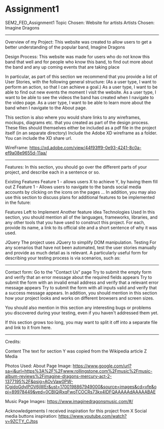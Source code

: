 # Assignment1
SEM2_FED_Assignment1
Topic Chosen: Website for artists
Artists Chosen: Imagine Dragons

---------------------------------------------------------------------------------------------------------------------------------------------------------------------------------------

Overview of my Project:
This website was created to allow users to get a better understanding of the popular band, Imagine Dragons

Design Process:
This website was made for users who do not know this band that well and for people who know this band, to find out more about the band and any up coming events that are taking place

In particular, as part of this section we recommend that you provide a list of User Stories, with the following general structure:
(As a user type, I want to perform an action, so that I can achieve a goal.)
As a user type, I want to be able to find out new events the moment I visit the website.
As a user type, I want to be able to see the videos the band has created when I navigate to the video page.
As a user type, I want to be able to learn more about the band when I navigate to the About page.

This section is also where you would share links to any wireframes, mockups, diagrams etc. that you created as part of the design process. These files should themselves either be included as a pdf file in the project itself (in an separate directory) Include the Adobe XD wireframe as a folder. You can include the XD share url.

WireFrame:
https://xd.adobe.com/view/44f93ff9-0e93-4241-8c0a-ef9a08e9655d-11aa/ 

---------------------------------------------------------------------------------------------------------------------------------------------------------------------------------------

Features:
In this section, you should go over the different parts of your project, and describe each in a sentence or so.

Existing Features
Feature 1 - allows users X to achieve Y, by having them fill out Z
Feature 1 - Allows users to navigate to the bands social media accounts by clicking on the icons on the pages
...
In addition, you may also use this section to discuss plans for additional features to be implemented in the future:

Features Left to Implement
Another feature idea
Technologies Used
In this section, you should mention all of the languages, frameworks, libraries, and any other tools that you have used to construct this project. For each, provide its name, a link to its official site and a short sentence of why it was used.

JQuery
The project uses JQuery to simplify DOM manipulation.
Testing
For any scenarios that have not been automated, test the user stories manually and provide as much detail as is relevant. A particularly useful form for describing your testing process is via scenarios, such as:

---------------------------------------------------------------------------------------------------------------------------------------------------------------------------------------

Contact form:
Go to the "Contact Us" page
Try to submit the empty form and verify that an error message about the required fields appears
Try to submit the form with an invalid email address and verify that a relevant error message appears
Try to submit the form with all inputs valid and verify that a success message appears.
In addition, you should mention in this section how your project looks and works on different browsers and screen sizes.

You should also mention in this section any interesting bugs or problems you discovered during your testing, even if you haven't addressed them yet.

If this section grows too long, you may want to split it off into a separate file and link to it from here.

---------------------------------------------------------------------------------------------------------------------------------------------------------------------------------------

Credits:

Content
The text for section Y was copied from the Wikipedia article Z
Media

Photos Used:
About Page Image: https://www.google.com/url?sa=i&url=https%3A%2F%2Fwww.rollingstone.com%2Fmusic%2Fmusic-album-reviews%2Fimagine-dragons-mercury-act-2-1377195%2F&psig=AOvVaw0PW-lCgjdoGdyIPOV6jWEr&ust=1700198867949000&source=images&cd=vfe&opi=89978449&ved=0CBIQjRxqFwoTCOCRs73kx4IDFQAAAAAdAAAAABAE 

Music Page Images: https://www.imaginedragonsmusic.com/#/ 

Acknowledgements
I received inspiration for this project from X
Social media buttons inspiration: https://www.youtube.com/watch?v=9ZCTY_CJtqs 
